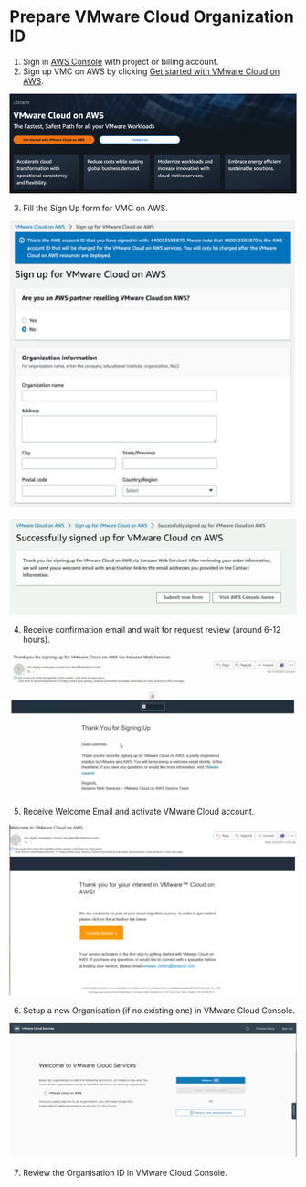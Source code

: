 # Prepare VMware Cloud Organization ID 
1.	Sign in [AWS Console](https://us-east-1.console.aws.amazon.com/console/home) with project or billing account.
2.	Sign up VMC on AWS by clicking [Get started with VMware Cloud on AWS](https://aws.amazon.com/vmware/).

<img src="./media/vmc-get-started.png" width=600>

3.	Fill the Sign Up form for VMC on AWS.

<img src="./media/vmc-signup-1.png" width=600>

![Fill the Sign Up form](./media/vmc-signup-2.png)

4.	Receive confirmation email and wait for request review (around 6-12 hours).

![Receive confirmation email](./media/vmc-signup-confirmation.png)

5.	Receive Welcome Email and activate VMware Cloud account.

![Receive Welcome Email](./media/vmc-welcome-email.png)

6.	Setup a new Organisation (if no existing one) in VMware Cloud Console.

![Setup new Organisation](./media/vmc-new-org.png)

7.	Review the Organisation ID in VMware Cloud Console.
